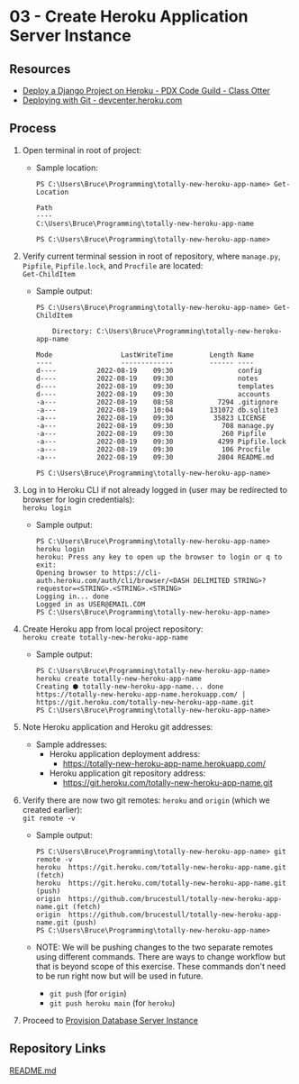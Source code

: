 # 03 - Create Heroku Application Server Instance

## Resources

* [Deploy a Django Project on Heroku - PDX Code Guild - Class Otter](https://github.com/PdxCodeGuild/class_otter/blob/main/5%20Capstone/Heroku%20Deployment.md)
* [Deploying with Git - devcenter.heroku.com](https://devcenter.heroku.com/articles/git)

## Process

1. Open terminal in root of project:
    * Sample location:

        ```console
        PS C:\Users\Bruce\Programming\totally-new-heroku-app-name> Get-Location

        Path
        ----
        C:\Users\Bruce\Programming\totally-new-heroku-app-name

        PS C:\Users\Bruce\Programming\totally-new-heroku-app-name>
        ```

1. Verify current terminal session in root of repository, where `manage.py`, `Pipfile`, `Pipfile.lock`, and `Procfile` are located:  
    `Get-ChildItem`
    * Sample output:

        ```console
        PS C:\Users\Bruce\Programming\totally-new-heroku-app-name> Get-ChildItem

            Directory: C:\Users\Bruce\Programming\totally-new-heroku-app-name

        Mode                 LastWriteTime         Length Name
        ----                 -------------         ------ ----
        d----          2022-08-19    09:30                config
        d----          2022-08-19    09:30                notes
        d----          2022-08-19    09:30                templates
        d----          2022-08-19    09:30                accounts
        -a---          2022-08-19    08:58           7294 .gitignore
        -a---          2022-08-19    10:04         131072 db.sqlite3
        -a---          2022-08-19    09:30          35823 LICENSE
        -a---          2022-08-19    09:30            708 manage.py
        -a---          2022-08-19    09:30            260 Pipfile
        -a---          2022-08-19    09:30           4299 Pipfile.lock
        -a---          2022-08-19    09:30            106 Procfile
        -a---          2022-08-19    09:30           2804 README.md

        PS C:\Users\Bruce\Programming\totally-new-heroku-app-name>
        ```

1. Log in to Heroku CLI if not already logged in (user may be redirected to browser for login credentials):  
    `heroku login`
    * Sample output:

        ```console
        PS C:\Users\Bruce\Programming\totally-new-heroku-app-name> heroku login
        heroku: Press any key to open up the browser to login or q to exit:
        Opening browser to https://cli-auth.heroku.com/auth/cli/browser/<DASH DELIMITED STRING>?requestor=<STRING>.<STRING>.<STRING>
        Logging in... done
        Logged in as USER@EMAIL.COM
        PS C:\Users\Bruce\Programming\totally-new-heroku-app-name>
        ```

1. Create Heroku app from local project repository:  
    `heroku create totally-new-heroku-app-name`
    * Sample output:

        ```console
        PS C:\Users\Bruce\Programming\totally-new-heroku-app-name> heroku create totally-new-heroku-app-name
        Creating ⬢ totally-new-heroku-app-name... done
        https://totally-new-heroku-app-name.herokuapp.com/ | https://git.heroku.com/totally-new-heroku-app-name.git
        PS C:\Users\Bruce\Programming\totally-new-heroku-app-name>
        ```

1. Note Heroku application and Heroku git addresses:
    * Sample addresses:
        * Heroku application deployment address:
            * <https://totally-new-heroku-app-name.herokuapp.com/>
        * Heroku application git repository address:
            * <https://git.heroku.com/totally-new-heroku-app-name.git>

1. Verify there are now two git remotes: `heroku` and `origin` (which we created earlier):  
    `git remote -v`
    * Sample output:

        ```console
        PS C:\Users\Bruce\Programming\totally-new-heroku-app-name> git remote -v
        heroku  https://git.heroku.com/totally-new-heroku-app-name.git (fetch)
        heroku  https://git.heroku.com/totally-new-heroku-app-name.git (push)
        origin  https://github.com/brucestull/totally-new-heroku-app-name.git (fetch)
        origin  https://github.com/brucestull/totally-new-heroku-app-name.git (push)
        PS C:\Users\Bruce\Programming\totally-new-heroku-app-name>
        ```

    * NOTE: We will be pushing changes to the two separate remotes using different commands. There are ways to change workflow but that is beyond scope of this exercise. These commands don't need to be run right now but will be used in future.
        * `git push` (for `origin`)
        * `git push heroku main` (for `heroku`)

1. Proceed to [Provision Database Server Instance](04_provision_database_server_instance.md)

## Repository Links

[README.md](../README.md)
